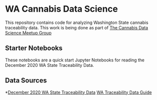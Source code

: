 # WA Cannabis Data Science
This repository contains code for analyzing Washington State cannabis traceability data.  This work is being done as part of [The Cannabis Data Science Meetup Group](https://www.meetup.com/cannabis-data-science)

## Starter Notebooks
These notebooks are a quick start Jupyter Notebooks for reading the December 2020 WA State Traceability Data.

## Data Sources
*[December 2020 WA State Traceability Data](https://lcb.app.box.com/s/*fnku9nr22dhx04f6o646xv6ad6fswfy9?page=1)
[WA Traceability Data Guide](https://lcb.wa.gov/sites/default/files/publications/Marijuana/traceability/WALeafDataSystems_UserManual_v1.37.5_AddendumC_LicenseeUser.pdf)